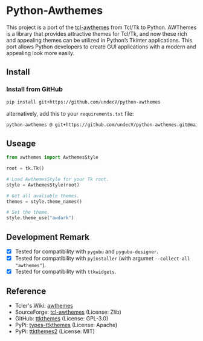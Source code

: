 # Python-Awthemes

This project is a port of the [tcl-awthemes] from Tcl/Tk to Python.
AWThemes is a library that provides attractive themes for Tcl/Tk,
and now these rich and appealing themes can be utilized in Python’s Tkinter applications.
This port allows Python developers to create GUI applications with a modern and appealing look more easily.

## Install

### Install from GitHub

```bash
pip install git+https://github.com/undecV/python-awthemes
```

alternatively, add this to your `requirements.txt` file:

```requirements.txt
python-awthemes @ git+https://github.com/undecV/python-awthemes.git@main
```

## Useage

```python
from awthemes import AwthemesStyle

root = tk.Tk()

# Load AwthemesStyle for your Tk root.
style = AwthemesStyle(root)

# Get all avaliable themes.
themes = style.theme_names()

# Set the theme.
style.theme_use("awdark")
```

## Development Remark

- [x] Tested for compatibility with `pygubu` and `pygubu-designer`.
- [x] Tested for compatibility with `pyinstaller` (with argumet `--collect-all "awthemes"`).
- [x] Tested for compatibility with `ttkwidgets`.

## Reference

- Tcler's Wiki: [awthemes](https://wiki.tcl-lang.org/page/awthemes)
- SourceForge: [tcl-awthemes][tcl-awthemes] (License: Zlib)
- GitHub: [ttkthemes](https://github.com/TkinterEP/ttkthemes) (License: GPL-3.0)
- PyPi: [types-ttkthemes](https://pypi.org/project/types-ttkthemes/) (License: Apache)
- PyPi: [ttkthemes2](https://pypi.org/project/ttkthemes2/) (License: MIT)

[tcl-awthemes]: https://sourceforge.net/projects/tcl-awthemes/
